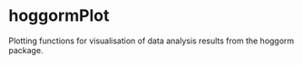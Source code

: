 # hoggormPlot
Plotting functions for visualisation of data analysis results from the hoggorm package.

